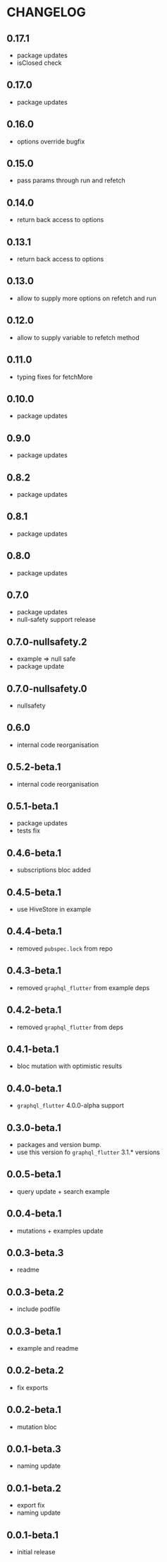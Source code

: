 # CHANGELOG

## 0.17.1

- package updates
- isClosed check

## 0.17.0

- package updates

## 0.16.0

- options override bugfix

## 0.15.0

- pass params through run and refetch

## 0.14.0

- return back access to options

## 0.13.1

- return back access to options

## 0.13.0

- allow to supply more options on refetch and run

## 0.12.0

- allow to supply variable to refetch method

## 0.11.0

- typing fixes for fetchMore

## 0.10.0

- package updates

## 0.9.0

- package updates

## 0.8.2

- package updates

## 0.8.1

- package updates

## 0.8.0

- package updates

## 0.7.0

- package updates
- null-safety support release

## 0.7.0-nullsafety.2

- example => null safe
- package update

## 0.7.0-nullsafety.0

- nullsafety

## 0.6.0

- internal code reorganisation

## 0.5.2-beta.1

- internal code reorganisation

## 0.5.1-beta.1

- package updates
- tests fix

## 0.4.6-beta.1

- subscriptions bloc added

## 0.4.5-beta.1

- use HiveStore in example

## 0.4.4-beta.1

- removed `pubspec.lock` from repo

## 0.4.3-beta.1

- removed `graphql_flutter` from example deps

## 0.4.2-beta.1

- removed `graphql_flutter` from deps

## 0.4.1-beta.1

- bloc mutation with optimistic results

## 0.4.0-beta.1

- `graphql_flutter` 4.0.0-alpha support

## 0.3.0-beta.1

- packages and version bump.
- use this version fo `graphql_flutter` 3.1.* versions

## 0.0.5-beta.1

- query update + search example

## 0.0.4-beta.1

- mutations + examples update

## 0.0.3-beta.3

- readme

## 0.0.3-beta.2

- include podfile

## 0.0.3-beta.1

- example and readme

## 0.0.2-beta.2

- fix exports

## 0.0.2-beta.1

- mutation bloc

## 0.0.1-beta.3

- naming update

## 0.0.1-beta.2

- export fix
- naming update

## 0.0.1-beta.1

- initial release